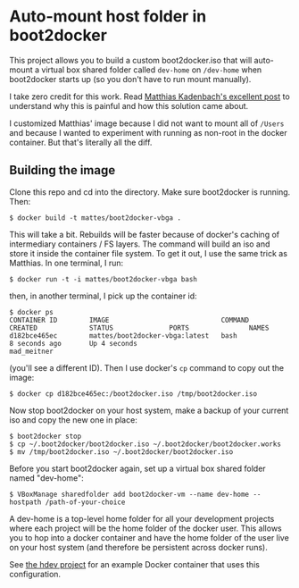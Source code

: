 # Auto-mount host folder in boot2docker

This project allows you to build a custom boot2docker.iso that will auto-mount a virtual box shared folder called `dev-home` on `/dev-home` when boot2docker starts up (so you don't have to run mount manually).

I take zero credit for this work. Read [Matthias Kadenbach's excellent post](https://medium.com/boot2docker-lightweight-linux-for-docker/boot2docker-together-with-virtualbox-guest-additions-da1e3ab2465c) to understand why this is painful and how this solution came about.

I customized Matthias' image because I did not want to mount all of `/Users` and because I wanted to experiment with running as non-root in the docker container. But that's literally all the diff.

## Building the image

Clone this repo and cd into the directory. Make sure boot2docker is running. Then:

    $ docker build -t mattes/boot2docker-vbga .

This will take a bit. Rebuilds will be faster because of docker's caching of intermediary containers / FS layers. The command will build an iso and store it inside the container file system. To get it out, I use the same trick as Matthias. In one terminal, I run:

    $ docker run -t -i mattes/boot2docker-vbga bash

then, in another terminal, I pick up the container id:

```
$ docker ps
CONTAINER ID        IMAGE                            COMMAND                CREATED             STATUS              PORTS               NAMES
d182bce465ec        mattes/boot2docker-vbga:latest   bash                   8 seconds ago       Up 4 seconds                            mad_meitner
```

(you'll see a different ID). Then I use docker's `cp` command to copy out the image:

    $ docker cp d182bce465ec:/boot2docker.iso /tmp/boot2docker.iso

Now stop boot2docker on your host system, make a backup of your current iso and copy the new one in place:

```
$ boot2docker stop
$ cp ~/.boot2docker/boot2docker.iso ~/.boot2docker/boot2docker.works
$ mv /tmp/boot2docker.iso ~/.boot2docker/boot2docker.iso
```

Before you start boot2docker again, set up a virtual box shared folder named "dev-home":

```
$ VBoxManage sharedfolder add boot2docker-vm --name dev-home --hostpath /path-of-your-choice
```

A dev-home is a top-level home folder for all your development projects where each project will be the home folder of the docker user. This allows you to hop into a docker container and have the home folder of the user live on your host system (and therefore be persistent across docker runs).

See [the hdev project](https://github.com/jesperfj/hdev) for an example Docker container that uses this configuration.
